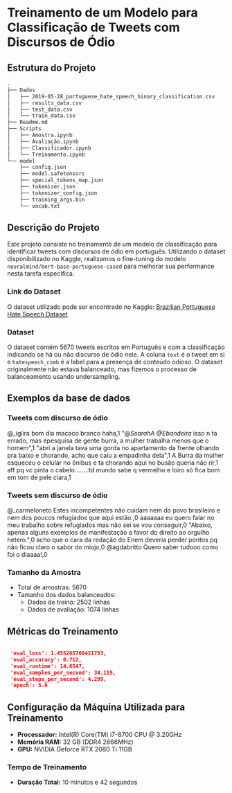 
# Treinamento de um Modelo para Classificação de Tweets com Discursos de Ódio

## Estrutura do Projeto

```bash
.
├── Dados
│   ├── 2019-05-28_portuguese_hate_speech_binary_classification.csv
│   ├── results_data.csv
│   ├── test_data.csv
│   └── train_data.csv
├── Readme.md
├── Scripts
│   ├── Amostra.ipynb
│   ├── Avaliação.ipynb
│   ├── Classificador.ipynb
│   └── Treinamento.ipynb
└── model
    ├── config.json
    ├── model.safetensors
    ├── special_tokens_map.json
    ├── tokenizer.json
    ├── tokenizer_config.json
    ├── training_args.bin
    └── vocab.txt
```

## Descrição do Projeto

Este projeto consiste no treinamento de um modelo de classificação para identificar tweets com discursos de ódio em português. Utilizando o dataset disponibilizado no Kaggle, realizamos o fine-tuning do modelo `neuralmind/bert-base-portuguese-cased` para melhorar sua performance nesta tarefa específica.

### Link do Dataset

O dataset utilizado pode ser encontrado no Kaggle: [Brazilian Portuguese Hate Speech Dataset](https://www.kaggle.com/datasets/hrmello/brazilian-portuguese-hatespeech-dataset?resource=download)

### Dataset

O dataset contém 5670 tweets escritos em Português e com a classificação indicando se há ou não discurso de ódio nele. A coluna `text` é o tweet em si e `hatespeech_comb` é a label para a presença de conteúdo odioso. O dataset originalmente não estava balanceado, mas fizemos o processo de balanceamento usando undersampling.

## Exemplos da base de dados

### Tweets com discurso de ódio
@_iglira bom dia macaco branco haha,1
"@_SsarahA @Ebandeira_ isso n ta errado, mas épesquisa de gente burra, a mulher trabalha menos que o homem",1
"abri a janela tava uma gorda no apartamento da frente olhando pra baixo e chorando, acho que caiu a empadinha dela",1
A Burra da mulher esqueceu o celular no ônibus e ta chorando aqui no busão queria não rir,1
aff pq vc pinta o cabelo........td mundo sabe q vermelho e loiro só fica bom em tom de pele clara,1

### Tweets sem discurso de ódio
@_carmeloneto Estes incompetentes não cuidam nem do povo brasileiro e nem dos poucos refugiados que aqui estão.,0
aaaaaaa eu quero falar no meu trabalho sobre refugiados mas não sei se vou conseguir,0
"Abaixo, apenas alguns exemplos de manifestação a favor do direito ao orgulho hetero.",0
acho que o cara da redação do Enem deveria perder pontos pq não ficou claro o sabor do miojo,0
@agdabritto Quero saber tudooo como foi o diaaaa!,0

### Tamanho da Amostra

- Total de amostras: 5670
- Tamanho dos dados balanceados:
  - Dados de treino: 2502 linhas
  - Dados de avaliação: 1074 linhas


## Métricas do Treinamento

```json

 'eval_loss': 1.455265760421753,
 'eval_accuracy': 0.712,
 'eval_runtime': 14.6547,
 'eval_samples_per_second': 34.119,
 'eval_steps_per_second': 4.299,
 'epoch': 5.0

```

## Configuração da Máquina Utilizada para Treinamento

- **Processador:** Intel(R) Core(TM) i7-8700 CPU @ 3.20GHz
- **Memória RAM:** 32 GB (DDR4 2666MHz)
- **GPU:** NVIDIA Geforce RTX 2080 Ti 11GB

### Tempo de Treinamento

- **Duração Total:** 10 minutos e 42 segundos
